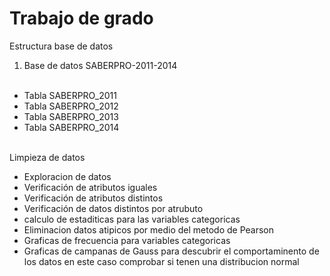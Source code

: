 # Trabajo de grado
  Estructura base de datos
    <ol>
      <li>Base de datos SABERPRO-2011-2014</li>      
    </ol>
    <ul>
      <li>Tabla SABERPRO_2011</li>
      <li>Tabla SABERPRO_2012</li>
      <li>Tabla SABERPRO_2013</li>
      <li>Tabla SABERPRO_2014</li>     
    </ul>

  Limpieza de datos 
    <ul>
      <li>Exploracion de datos</li>
      <li>Verificación de atributos iguales</li>
      <li>Verificación de atributos distintos</li>
      <li>Verificación de datos distintos por atrubuto</li>
      <li>calculo de estaditicas para las variables categoricas</li>
      <li>Eliminacion datos atipicos por medio del metodo de Pearson</li>
      <li>Graficas de frecuencia para variables categoricas </li>
      <li>Graficas de campanas de Gauss para descubrir el comportaminento de los datos en este caso comprobar si tenen una distribucion normal </li>
    </ul>
 



